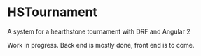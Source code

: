 # HSTournament
A system for a hearthstone tournament with DRF and Angular 2

Work in progress. Back end is mostly done, front end is to come.
